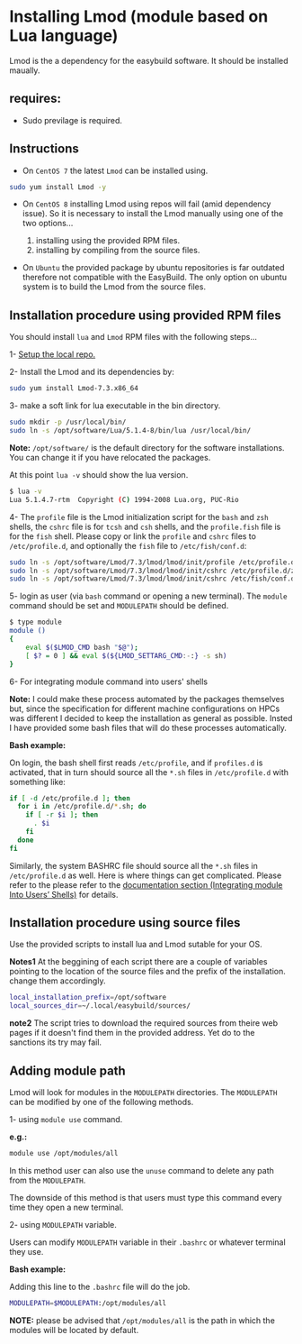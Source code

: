 # Installing Lmod (module based on Lua language)

Lmod is the a dependency for the easybuild software. It should be installed maually.

## requires:

* Sudo previlage is required.

## Instructions

* On `CentOS 7` the latest `Lmod` can be installed using.

```bash
sudo yum install Lmod -y
```

* On `CentOS 8` installing Lmod using repos will fail (amid dependency issue). So it is necessary to install the Lmod manually using one of the two options...
  1. installing using the provided RPM files.
  1. installing by compiling from the source files.

* On `Ubuntu` the provided package by ubuntu repositories is far outdated therefore not compatible with the EasyBuild. The only option on ubuntu system is to build the Lmod from the source files.

## Installation procedure using provided RPM files

You should install `lua` and `Lmod` RPM files with the following steps...

1- [Setup the local repo.](https://teamnhpcc.iut.ac.ir:8081/software-installation-instructions/-/wiki/Software+installation+instructions/Local+Yum+package+server)

2- Install the Lmod and its dependencies by:

```bash
sudo yum install Lmod-7.3.x86_64
```

3- make a soft link for lua executable in the bin directory.

```bash 
sudo mkdir -p /usr/local/bin/
sudo ln -s /opt/software/Lua/5.1.4-8/bin/lua /usr/local/bin/
```
**Note:** `/opt/software/` is the default directory for the software installations. You can change it if you have relocated the packages.

At this point `lua -v` should show the lua version. 

```bash
$ lua -v
Lua 5.1.4.7-rtm  Copyright (C) 1994-2008 Lua.org, PUC-Rio
```
4- The `profile` file is the Lmod initialization script for the `bash` and `zsh` shells, the `cshrc` file is for `tcsh` and `csh` shells, and the `profile.fish` file is for the `fish` shell. Please copy or link the `profile` and `cshrc` files to `/etc/profile.d`, and optionally the `fish` file to `/etc/fish/conf.d`:

```bash
sudo ln -s /opt/software/Lmod/7.3/lmod/lmod/init/profile /etc/profile.d/z00_lmod.sh
sudo ln -s /opt/software/Lmod/7.3/lmod/lmod/init/cshrc /etc/profile.d/z00_lmod.csh
sudo ln -s /opt/software/Lmod/7.3/lmod/lmod/init/cshrc /etc/fish/conf.d/z00_lmod.fish # Optional
```
5- login as user (via `bash` command or opening a new terminal). The `module` command should be set and `MODULEPATH` should be defined.

```bash
$ type module
module () 
{ 
    eval $($LMOD_CMD bash "$@");
    [ $? = 0 ] && eval $(${LMOD_SETTARG_CMD:-:} -s sh)
}
```

6- For integrating module command into users' shells 

**Note:** I could make these process automated by the packages themselves but, since the specification for different machine configurations on HPCs was different I decided to keep the installation as general as possible. Insted I have provided some bash files that will do these processes automatically.

**Bash example:**

On login, the bash shell first reads `/etc/profile`, and if `profiles.d` is activated, that in turn should source all the `*.sh` files in `/etc/profile.d` with something like:

```bash
if [ -d /etc/profile.d ]; then
  for i in /etc/profile.d/*.sh; do
    if [ -r $i ]; then
      . $i
    fi
  done
fi
```

Similarly, the system BASHRC file should source all the `*.sh` files in `/etc/profile.d` as well. Here is where things can get complicated. Please refer to the please refer to the [documentation section (Integrating module Into Users’ Shells)](https://lmod.readthedocs.io/en/latest/030_installing.html) for details.

## Installation procedure using source files

Use the provided scripts to install lua and Lmod sutable for your OS. 

**Notes1** At the beggining of each script there are a couple of variables pointing to the location of the source files and the prefix of the installation. change them accordingly.

```bash
local_installation_prefix=/opt/software
local_sources_dir=~/.local/easybuild/sources/
```

**note2** The script tries to download the required sources from theire web pages if it doesn't find them in the provided address. Yet do to the sanctions its try may fail.

## Adding module path

Lmod will look for modules in the `MODULEPATH` directories. The `MODULEPATH` can be modified by one of the following methods. 

1- using `module use` command. 

**e.g.:**

```bash
module use /opt/modules/all
```

In this method user can also use the `unuse` command to delete any path from the `MODULEPATH`.

The downside of this method is that users must type this command every time they open a new terminal. 

2- using `MODULEPATH` variable. 

Users can modify `MODULEPATH` variable in their `.bashrc` or whatever terminal they use.

**Bash example:**

Adding this line to the `.bashrc` file will do the job.

```bash
MODULEPATH=$MODULEPATH:/opt/modules/all
```

**NOTE:** please be advised that `/opt/modules/all` is the path in which the modules will be located by default.

